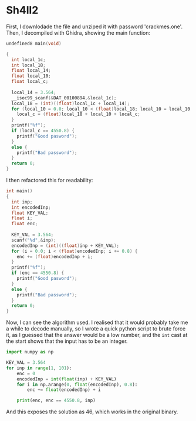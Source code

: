 # Sh4ll2

First, I downlodade the file and unziped it with password 'crackmes.one'. Then, I decompiled with Ghidra, showing the main function:

```c
undefined8 main(void)

{
  int local_1c;
  int local_18;
  float local_14;
  float local_10;
  float local_c;
  
  local_14 = 3.564;
  __isoc99_scanf(&DAT_00100894,&local_1c);
  local_18 = (int)((float)local_1c + local_14);
  for (local_10 = 0.0; local_10 < (float)local_18; local_10 = local_10 + 0.8) {
    local_c = (float)local_18 + local_10 + local_c;
  }
  printf("%f");
  if (local_c == 4550.8) {
    printf("Good pasword");
  }
  else {
    printf("Bad password");
  }
  return 0;
}


```

I then refactored this for readability:

```c
int main()
{
  int inp;
  int encodedInp;
  float KEY_VAL;
  float i;
  float enc;
  
  KEY_VAL = 3.564;
  scanf("%d",&inp);
  encodedInp = (int)((float)inp + KEY_VAL);
  for (i = 0.0; i < (float)encodedInp; i += 0.8) {
    enc += (float)encodedInp + i;
  }
  printf("%f");
  if (enc == 4550.8) {
    printf("Good pasword");
  }
  else {
    printf("Bad password");
  }
  return 0;
}


```

Now, I can see the algorithm used. I realised that it would probably take me a while to decode manually, so I wrote a quick python script to brute force it, as I guessed that the answer would be a low number, and the `int` cast at the start shows that the input has to be an integer.

```python
import numpy as np

KEY_VAL = 3.564
for inp in range(1, 101):
    enc = 0
    encodedInp = int(float(inp) + KEY_VAL)
    for i in np.arange(0, float(encodedInp), 0.8):
        enc += float(encodedInp) + i

    print(enc, enc == 4550.8, inp)

```

And this exposes the solution as 46, which works in the original binary.
